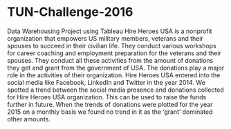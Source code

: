 # TUN-Challenge-2016
Data Warehousing Project using Tableau
Hire Heroes USA is a nonprofit organization that empowers US military members, veterans and their spouses to succeed in their civilian life. They conduct various workshops for career coaching and employment preparation for the veterans and their spouses. They conduct all these activities from the amount of donations they get and grant from the government of USA. The donations play a major role in the activities of their organization. Hire Heroes USA entered into the social media like Facebook, LinkedIn and Twitter in the year 2014.
We spotted a trend between the social media presence and donations collected for Hire Heroes USA organization. This can be used to raise the funds further in future. When the trends of donations were plotted for the year 2015 on a monthly basis we found no trend in it as the ‘grant’ dominated other amounts.
